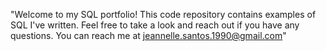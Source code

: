 "Welcome to my SQL portfolio! This code repository contains examples of SQL I've written. Feel free to take a look and reach out if you have any questions. You can reach me at jeannelle.santos.1990@gmail.com"
